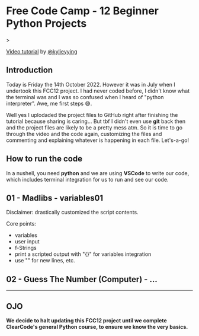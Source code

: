 # Free Code Camp - 12 Beginner Python Projects

<!--
Include smth along the lines of:
- terminal games...


-->>





[Video tutorial](https://youtu.be/8ext9G7xspg) by [@kylieyying](https://github.com/kying18) 
## Introduction

Today is Friday the 14th October 2022. However it was in July when I undertook this FCC12 project. I had never coded before, I didn't know what the terminal was and I was so confused when I heard of "python interpreter". Awe, me first steps 😅.

Well yes I uplodaded the project files to GitHub right after finishing the tutorial because sharing is caring... But tbf I didn't even use **git** back then and the project files are likely to be a pretty mess atm. So it is time to go through the video and the code again, customizing the files and commenting and explaining whatever is happening in each file. Let's-a-go!


## How to run the code

In a nushell, you need **python** and we are using **VSCode** to write our code, which includes terminal
integration for us to run and see our code.

## 01 - Madlibs - variables01

Disclaimer: drastically customized the script contents.

Core points:
- variables
- user input
- f-Strings
- print a scripted output with "{}" for variables integration
- use "\" for new lines, etc.


## 02 - Guess The Number (Computer) - ...

---
## OJO

**We decide to halt updating this FCC12 project until we complete ClearCode's general Python course, to ensure we know the very basics.**